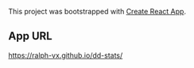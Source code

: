 This project was bootstrapped with [Create React App](https://github.com/facebook/create-react-app).

## App URL
https://ralph-vx.github.io/dd-stats/